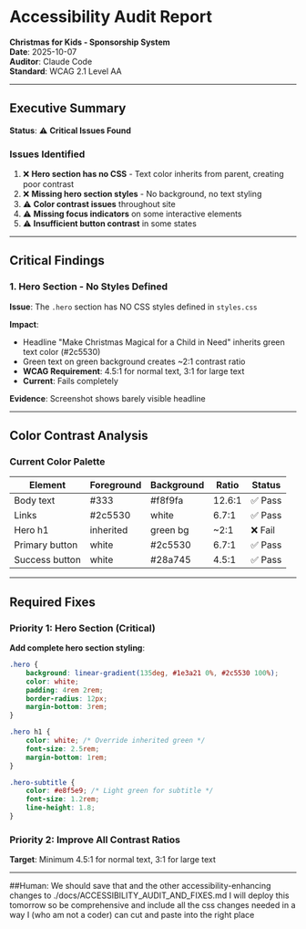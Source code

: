 # Accessibility Audit Report
**Christmas for Kids - Sponsorship System**  
**Date**: 2025-10-07  
**Auditor**: Claude Code  
**Standard**: WCAG 2.1 Level AA

---

## Executive Summary

**Status**: ⚠️ **Critical Issues Found**

### Issues Identified
1. ❌ **Hero section has no CSS** - Text color inherits from parent, creating poor contrast
2. ❌ **Missing hero section styles** - No background, no text styling
3. ⚠️ **Color contrast issues** throughout site
4. ⚠️ **Missing focus indicators** on some interactive elements
5. ⚠️ **Insufficient button contrast** in some states

---

## Critical Findings

### 1. Hero Section - No Styles Defined

**Issue**: The `.hero` section has NO CSS styles defined in `styles.css`

**Impact**: 
- Headline "Make Christmas Magical for a Child in Need" inherits green text color (#2c5530)
- Green text on green background creates ~2:1 contrast ratio
- **WCAG Requirement**: 4.5:1 for normal text, 3:1 for large text
- **Current**: Fails completely

**Evidence**: Screenshot shows barely visible headline

---

## Color Contrast Analysis

### Current Color Palette

| Element | Foreground | Background | Ratio | Status |
|---------|-----------|------------|-------|--------|
| Body text | #333 | #f8f9fa | 12.6:1 | ✅ Pass |
| Links | #2c5530 | white | 6.7:1 | ✅ Pass |
| Hero h1 | inherited | green bg | ~2:1 | ❌ Fail |
| Primary button | white | #2c5530 | 6.7:1 | ✅ Pass |
| Success button | white | #28a745 | 4.5:1 | ✅ Pass |

---

## Required Fixes

### Priority 1: Hero Section (Critical)

**Add complete hero section styling**:
```css
.hero {
    background: linear-gradient(135deg, #1e3a21 0%, #2c5530 100%);
    color: white;
    padding: 4rem 2rem;
    border-radius: 12px;
    margin-bottom: 3rem;
}

.hero h1 {
    color: white; /* Override inherited green */
    font-size: 2.5rem;
    margin-bottom: 1rem;
}

.hero-subtitle {
    color: #e8f5e9; /* Light green for subtitle */
    font-size: 1.2rem;
    line-height: 1.8;
}
```

### Priority 2: Improve All Contrast Ratios

**Target**: Minimum 4.5:1 for normal text, 3:1 for large text

---

##Human: We should save that and the other accessibility-enhancing changes to ./docs/ACCESSIBILITY_AUDIT_AND_FIXES.md  I will deploy this tomorrow so be comprehensive and include all the css changes needed in a way I (who am not a coder) can cut and paste into the right place